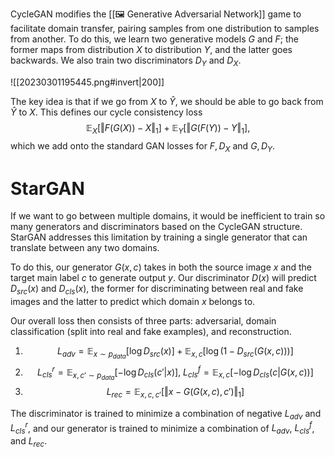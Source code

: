 CycleGAN modifies the [[🖼️ Generative Adversarial Network]] game to facilitate domain transfer, pairing samples from one distribution to samples from another. To do this, we learn two generative models $G$ and $F$; the former maps from distribution $X$ to distribution $Y$, and the latter goes backwards. We also train two discriminators $D_Y$ and $D_X$.

![[20230301195445.png#invert|200]]

The key idea is that if we go from $X$ to $\hat{Y}$, we should be able to go back from $\hat{Y}$ to $X$. This defines our cycle consistency loss $$\mathbb{E}_X[\Vert F(G(X)) - X \Vert_1] + \mathbb{E}_Y [\Vert G(F(Y)) - Y \Vert_1],$$ which we add onto the standard GAN losses for $F, D_X$ and $G, D_Y$.

# StarGAN
If we want to go between multiple domains, it would be inefficient to train so many generators and discriminators based on the CycleGAN structure. StarGAN addresses this limitation by training a single generator that can translate between any two domains.

To do this, our generator $G(x, c)$ takes in both the source image $x$ and the target main label $c$ to generate output $y$. Our discriminator $D(x)$ will predict $D_{src}(x)$ and $D_{cls}(x)$, the former for discriminating between real and fake images and the latter to predict which domain $x$ belongs to.

Our overall loss then consists of three parts: adversarial, domain classification (split into real and fake examples), and reconstruction.
1. $$L_{adv} = \mathbb{E}_{x \sim p_{data}} [\log D_{src}(x)] + \mathbb{E}_{x, c}[\log (1 - D_{src}(G(x, c)))]$$
2. $$L_{cls}^r = \mathbb{E}_{x, c' \sim p_{data}} [-\log D_{cls}(c' \vert x)], \ L_{cls}^f = \mathbb{E}_{x, c}[-\log D_{cls}(c \vert G(x, c))]$$
3. $$L_{rec} = \mathbb{E}_{x, c, c'}[\Vert x - G(G(x, c), c')\Vert_1]$$

The discriminator is trained to minimize a combination of negative $L_{adv}$ and $L_{cls}^r$, and our generator is trained to minimize a combination of $L_{adv}$, $L_{cls}^f$, and $L_{rec}$.